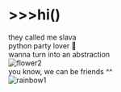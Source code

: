 # \>>>hi()
they called me slava  
python party lover 🤍  
wanna turn into an abstraction  
![flower2](https://user-images.githubusercontent.com/73784126/120068128-cbf6d000-c087-11eb-8360-ed7734efe617.gif)  
you know, we can be friends ^^  
![rainbow1](https://user-images.githubusercontent.com/73784126/120068063-69053900-c087-11eb-8c30-85d86608b309.gif)
